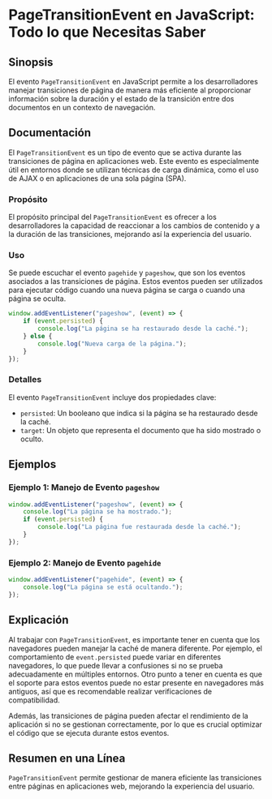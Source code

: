 <!--
Meta Description: # PageTransitionEvent en JavaScript: Todo lo que Necesitas Saber ## Sinopsis El evento `PageTransitionEvent` en JavaScript permite a los desarrollador...
Meta Keywords: página, que, pagetransitionevent, evento, transiciones
-->

# PageTransitionEvent en JavaScript: Todo lo que Necesitas Saber

## Sinopsis
El evento `PageTransitionEvent` en JavaScript permite a los desarrolladores manejar transiciones de página de manera más eficiente al proporcionar información sobre la duración y el estado de la transición entre dos documentos en un contexto de navegación.

## Documentación
El `PageTransitionEvent` es un tipo de evento que se activa durante las transiciones de página en aplicaciones web. Este evento es especialmente útil en entornos donde se utilizan técnicas de carga dinámica, como el uso de AJAX o en aplicaciones de una sola página (SPA).

### Propósito
El propósito principal del `PageTransitionEvent` es ofrecer a los desarrolladores la capacidad de reaccionar a los cambios de contenido y a la duración de las transiciones, mejorando así la experiencia del usuario.

### Uso
Se puede escuchar el evento `pagehide` y `pageshow`, que son los eventos asociados a las transiciones de página. Estos eventos pueden ser utilizados para ejecutar código cuando una nueva página se carga o cuando una página se oculta.

```javascript
window.addEventListener("pageshow", (event) => {
    if (event.persisted) {
        console.log("La página se ha restaurado desde la caché.");
    } else {
        console.log("Nueva carga de la página.");
    }
});
```

### Detalles
El evento `PageTransitionEvent` incluye dos propiedades clave:
- `persisted`: Un booleano que indica si la página se ha restaurado desde la caché.
- `target`: Un objeto que representa el documento que ha sido mostrado o oculto.

## Ejemplos

### Ejemplo 1: Manejo de Evento `pageshow`
```javascript
window.addEventListener("pageshow", (event) => {
    console.log("La página se ha mostrado.");
    if (event.persisted) {
        console.log("La página fue restaurada desde la caché.");
    }
});
```

### Ejemplo 2: Manejo de Evento `pagehide`
```javascript
window.addEventListener("pagehide", (event) => {
    console.log("La página se está ocultando.");
});
```

## Explicación
Al trabajar con `PageTransitionEvent`, es importante tener en cuenta que los navegadores pueden manejar la caché de manera diferente. Por ejemplo, el comportamiento de `event.persisted` puede variar en diferentes navegadores, lo que puede llevar a confusiones si no se prueba adecuadamente en múltiples entornos. Otro punto a tener en cuenta es que el soporte para estos eventos puede no estar presente en navegadores más antiguos, así que es recomendable realizar verificaciones de compatibilidad.

Además, las transiciones de página pueden afectar el rendimiento de la aplicación si no se gestionan correctamente, por lo que es crucial optimizar el código que se ejecuta durante estos eventos.

## Resumen en una Línea
`PageTransitionEvent` permite gestionar de manera eficiente las transiciones entre páginas en aplicaciones web, mejorando la experiencia del usuario.